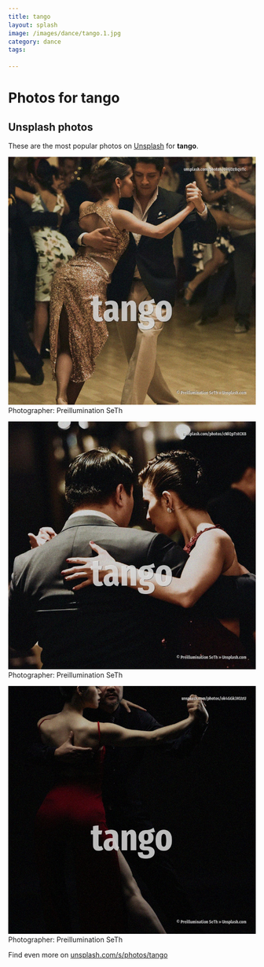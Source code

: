 ```yaml
---
title: tango
layout: splash
image: /images/dance/tango.1.jpg
category: dance
tags:

---
```

# Photos for tango
 
## Unsplash photos
These are the most popular photos on [Unsplash](https://unsplash.com) for **tango**.
 
![tango](/images/dance/tango.1.jpg)
Photographer:  Preillumination SeTh
 
![tango](/images/dance/tango.2.jpg)
Photographer:  Preillumination SeTh
 
![tango](/images/dance/tango.3.jpg)
Photographer:  Preillumination SeTh
 
Find even more on [unsplash.com/s/photos/tango](https://unsplash.com/s/photos/tango)
 

